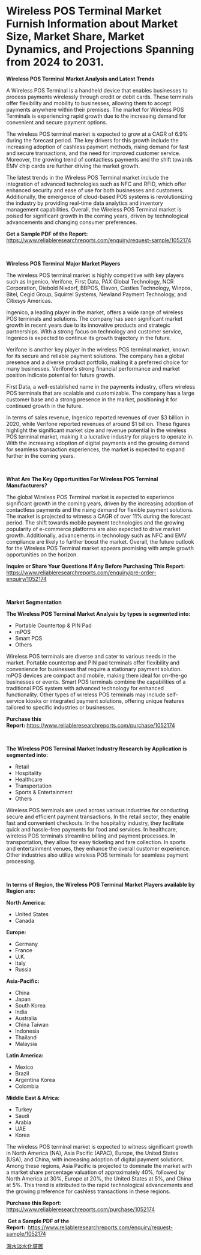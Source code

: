 <p><h1>Wireless POS Terminal Market Furnish Information about Market Size, Market Share, Market Dynamics, and Projections Spanning from 2024 to 2031.</h1></p><p><strong>Wireless POS Terminal Market Analysis and Latest Trends</strong></p>
<p><p>A Wireless POS Terminal is a handheld device that enables businesses to process payments wirelessly through credit or debit cards. These terminals offer flexibility and mobility to businesses, allowing them to accept payments anywhere within their premises. The market for Wireless POS Terminals is experiencing rapid growth due to the increasing demand for convenient and secure payment options.</p><p>The wireless POS terminal market is expected to grow at a CAGR of 6.9% during the forecast period. The key drivers for this growth include the increasing adoption of cashless payment methods, rising demand for fast and secure transactions, and the need for improved customer service. Moreover, the growing trend of contactless payments and the shift towards EMV chip cards are further driving the market growth.</p><p>The latest trends in the Wireless POS Terminal market include the integration of advanced technologies such as NFC and RFID, which offer enhanced security and ease of use for both businesses and customers. Additionally, the emergence of cloud-based POS systems is revolutionizing the industry by providing real-time data analytics and inventory management capabilities. Overall, the Wireless POS Terminal market is poised for significant growth in the coming years, driven by technological advancements and changing consumer preferences.</p></p>
<p><strong>Get a Sample PDF of the Report:&nbsp;</strong> <a href="https://www.reliableresearchreports.com/enquiry/request-sample/1052174">https://www.reliableresearchreports.com/enquiry/request-sample/1052174</a></p>
<p>&nbsp;</p>
<p><strong>Wireless POS Terminal Major Market Players</strong></p>
<p><p>The wireless POS terminal market is highly competitive with key players such as Ingenico, Verifone, First Data, PAX Global Technology, NCR Corporation, Diebold Nixdorf, BBPOS, Elavon, Castles Technology, Winpos, Bitel, Cegid Group, Squirrel Systems, Newland Payment Technology, and Citixsys Americas.</p><p>Ingenico, a leading player in the market, offers a wide range of wireless POS terminals and solutions. The company has seen significant market growth in recent years due to its innovative products and strategic partnerships. With a strong focus on technology and customer service, Ingenico is expected to continue its growth trajectory in the future.</p><p>Verifone is another key player in the wireless POS terminal market, known for its secure and reliable payment solutions. The company has a global presence and a diverse product portfolio, making it a preferred choice for many businesses. Verifone's strong financial performance and market position indicate potential for future growth.</p><p>First Data, a well-established name in the payments industry, offers wireless POS terminals that are scalable and customizable. The company has a large customer base and a strong presence in the market, positioning it for continued growth in the future.</p><p>In terms of sales revenue, Ingenico reported revenues of over $3 billion in 2020, while Verifone reported revenues of around $1 billion. These figures highlight the significant market size and revenue potential in the wireless POS terminal market, making it a lucrative industry for players to operate in. With the increasing adoption of digital payments and the growing demand for seamless transaction experiences, the market is expected to expand further in the coming years.</p></p>
<p>&nbsp;</p>
<p><strong>What Are The Key Opportunities For Wireless POS Terminal Manufacturers?</strong></p>
<p><p>The global Wireless POS Terminal market is expected to experience significant growth in the coming years, driven by the increasing adoption of contactless payments and the rising demand for flexible payment solutions. The market is projected to witness a CAGR of over 11% during the forecast period. The shift towards mobile payment technologies and the growing popularity of e-commerce platforms are also expected to drive market growth. Additionally, advancements in technology such as NFC and EMV compliance are likely to further boost the market. Overall, the future outlook for the Wireless POS Terminal market appears promising with ample growth opportunities on the horizon.</p></p>
<p><strong>Inquire or Share Your Questions If Any Before Purchasing This Report:</strong> <a href="https://www.reliableresearchreports.com/enquiry/pre-order-enquiry/1052174">https://www.reliableresearchreports.com/enquiry/pre-order-enquiry/1052174</a></p>
<p>&nbsp;</p>
<p><strong>Market Segmentation</strong></p>
<p><strong>The Wireless POS Terminal Market Analysis by types is segmented into:</strong></p>
<p><ul><li>Portable Countertop & PIN Pad</li><li>mPOS</li><li>Smart POS</li><li>Others</li></ul></p>
<p><p>Wireless POS terminals are diverse and cater to various needs in the market. Portable countertop and PIN pad terminals offer flexibility and convenience for businesses that require a stationary payment solution. mPOS devices are compact and mobile, making them ideal for on-the-go businesses or events. Smart POS terminals combine the capabilities of a traditional POS system with advanced technology for enhanced functionality. Other types of wireless POS terminals may include self-service kiosks or integrated payment solutions, offering unique features tailored to specific industries or businesses.</p></p>
<p><strong>Purchase this Report:&nbsp;</strong><a href="https://www.reliableresearchreports.com/purchase/1052174">https://www.reliableresearchreports.com/purchase/1052174</a></p>
<p>&nbsp;</p>
<p><strong>The Wireless POS Terminal Market Industry Research by Application is segmented into:</strong></p>
<p><ul><li>Retail</li><li>Hospitality</li><li>Healthcare</li><li>Transportation</li><li>Sports & Entertainment</li><li>Others</li></ul></p>
<p><p>Wireless POS terminals are used across various industries for conducting secure and efficient payment transactions. In the retail sector, they enable fast and convenient checkouts. In the hospitality industry, they facilitate quick and hassle-free payments for food and services. In healthcare, wireless POS terminals streamline billing and payment processes. In transportation, they allow for easy ticketing and fare collection. In sports and entertainment venues, they enhance the overall customer experience. Other industries also utilize wireless POS terminals for seamless payment processing.</p></p>
<p>&nbsp;</p>
<p><strong>In terms of Region, the Wireless POS Terminal Market Players available by Region are:</strong></p>
<p>
    <p> <strong> North America: </strong>
        <ul>
            <li>United States</li>
            <li>Canada</li>
        </ul>
        </p> 
    <p> <strong> Europe: </strong>
        <ul>
            <li>Germany</li>
            <li>France</li>
            <li>U.K.</li>
            <li>Italy</li>
            <li>Russia</li>
        </ul>
        </p> 
    <p> <strong> Asia-Pacific: </strong>
        <ul>
            <li>China</li>
            <li>Japan</li>
            <li>South Korea</li>
            <li>India</li>
            <li>Australia</li>
            <li>China Taiwan</li>
            <li>Indonesia</li>
            <li>Thailand</li>
            <li>Malaysia</li>
        </ul>
        </p> 
    <p> <strong> Latin America: </strong>
        <ul>
            <li>Mexico</li>
            <li>Brazil</li>
            <li>Argentina Korea</li>
            <li>Colombia</li>
        </ul>
        </p> 
    <p> <strong> Middle East & Africa: </strong>
        <ul>
            <li>Turkey</li>
            <li>Saudi</li>
            <li>Arabia</li>
            <li>UAE</li>
            <li>Korea</li>
        </ul>
    </p>
    </p>
<p><p>The wireless POS terminal market is expected to witness significant growth in North America (NA), Asia Pacific (APAC), Europe, the United States (USA), and China, with increasing adoption of digital payment solutions. Among these regions, Asia Pacific is projected to dominate the market with a market share percentage valuation of approximately 40%, followed by North America at 30%, Europe at 20%, the United States at 5%, and China at 5%. This trend is attributed to the rapid technological advancements and the growing preference for cashless transactions in these regions.</p></p>
<p><strong>Purchase this Report: </strong><a href="https://www.reliableresearchreports.com/purchase/1052174">https://www.reliableresearchreports.com/purchase/1052174</a></p>
<p>&nbsp;<strong>Get a Sample PDF of the Report:&nbsp;&nbsp;</strong><a href="https://www.reliableresearchreports.com/enquiry/request-sample/1052174">https://www.reliableresearchreports.com/enquiry/request-sample/1052174</a></p>
<p><strong></strong></p>
<p><p><a href="https://medium.com/@frankfurter35566/%E6%B5%B7%E6%B0%B4%E6%B7%A1%E6%B0%B4%E5%8C%96%E8%A3%85%E7%BD%AE%E5%B8%82%E5%A0%B4%E3%81%AE%E3%83%A1%E3%83%88%E3%83%AA%E3%82%AF%E3%82%B9%E3%81%AE%E3%83%87%E3%82%B3%E3%83%BC%E3%83%89-%E5%B8%82%E5%A0%B4%E3%82%B7%E3%82%A7%E3%82%A2-%E3%83%88%E3%83%AC%E3%83%B3%E3%83%89-%E6%88%90%E9%95%B7%E3%83%91%E3%82%BF%E3%83%BC%E3%83%B3-35a6feff766d">海水淡水化装置</a></p></p>